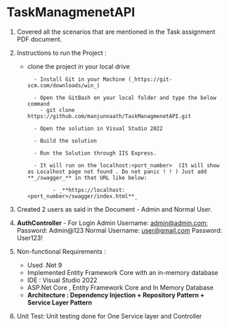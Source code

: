# TaskManagmenetAPI
1. Covered all the scenarios that are mentioned in the Task assignment PDF document.

2. Instructions to run the Project :
      - clone the project in your local drive

              - Install Git in your Machine (_https://git-scm.com/downloads/win_)

              - Open the GitBash on your local folder and type the below command
                - git clone https://github.com/manjunnaath/TaskManagmenetAPI.git

              - Open the solution in Visual Studio 2022

              - Build the solution

              - Run the Solution through IIS Express.

              - It will run on the localhost:<port_number>  (It will show as Localhost page not found . Do not panic ! ! ) Just add **_/swagger_** in that URL like below:

                    - _**https://localhost:<port_number>/swagger/index.html**_

3. Created 2 users as said in the Document - Admin and Normal User.

3. **AuthController** - For Login
                Admin Username: admin@admin.com;
                      Password: Admin@123
                Normal Username:  user@gmail.com
                       Password: User123!
4. Non-functional Requirements : 
      - Used .Net 9
      - Implemented Entity Framework Core with an in-memory database
      - IDE : Visual Studio 2022
      - ASP.Net Core , Entity Framework Core and In Memory Database
      - **Architecture : Dependency Injection + Repository Pattern + Service Layer Pattern**
5. Unit Test: Unit testing done for One Service layer and Controller


      
                       

